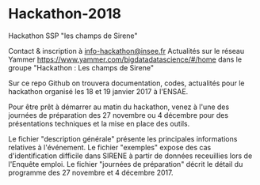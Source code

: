 # Hackathon-2018
Hackathon SSP "les champs de Sirene"

Contact & inscription à info-hackathon@insee.fr
Actualités sur le réseau Yammer https://www.yammer.com/bigdatadatascience/#/home dans le groupe "Hackathon : Les champs de Sirene"

Sur ce repo Github on trouvera documentation, codes, actualités pour le hackathon organisé les 18 et 19 janvier 2017 à l'ENSAE.

Pour être prêt à démarrer au matin du hackathon, venez à l'une des journées de préparation des 27 novembre ou 4 décembre pour des présentations techniques et la mise en place des outils.

Le fichier "description générale" présente les principales informations relatives à l'événement.
Le fichier "exemples" expose des cas d'identification difficile dans SIRENE à partir de données receuillies lors de l'Enquête emploi.
Le fichier "journées de préparation" décrit le détail du programme des 27 novembre et 4 décembre 2017.
